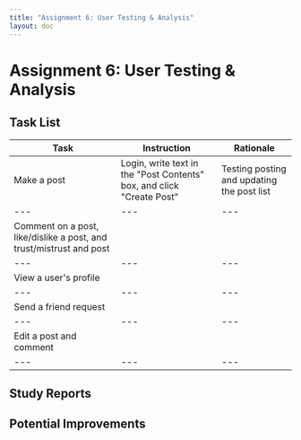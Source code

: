 ```yaml
---
title: "Assignment 6: User Testing & Analysis"
layout: doc
---
```


# Assignment 6: User Testing & Analysis

## Task List

| Task | Instruction | Rationale |
| --- | --- | --- | 
| Make a post | Login, write text in the "Post Contents" box, and click "Create Post" | Testing posting and updating the post list |
| --- | --- | --- | 
| Comment on a post, like/dislike a post, and trust/mistrust and post | 
| --- | --- | --- | 
| View a user's profile | 
| --- | --- | --- | 
| Send a friend request | 
| --- | --- | --- | 
| Edit a post and comment | 
| --- | --- | --- | 


## Study Reports

## Potential Improvements
